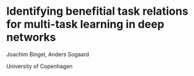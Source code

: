 # Identifying benefitial task relations for multi-task learning in deep networks

Joachim Bingel, Anders Sogaard

University of Copenhagen

